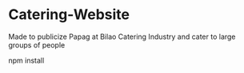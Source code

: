 # Catering-Website

Made to publicize Papag at Bilao Catering Industry and cater to large groups of people


npm install